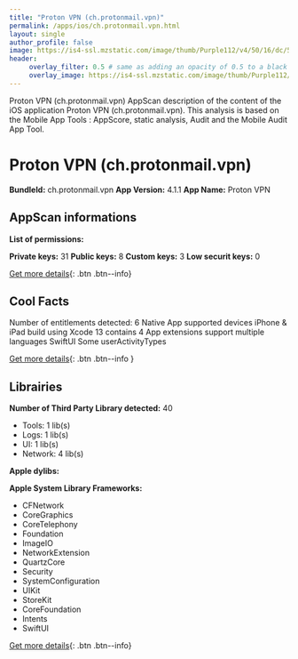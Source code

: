 ```yaml
---
title: "Proton VPN (ch.protonmail.vpn)"
permalink: /apps/ios/ch.protonmail.vpn.html
layout: single
author_profile: false
image: https://is4-ssl.mzstatic.com/image/thumb/Purple112/v4/50/16/dc/5016dc4c-0925-53cf-a161-d44f374fc2e5/AppIcon-1x_U007emarketing-0-8-0-85-220.png/512x512bb.jpg
header: 
     overlay_filter: 0.5 # same as adding an opacity of 0.5 to a black background
     overlay_image: https://is4-ssl.mzstatic.com/image/thumb/Purple112/v4/50/16/dc/5016dc4c-0925-53cf-a161-d44f374fc2e5/AppIcon-1x_U007emarketing-0-8-0-85-220.png/512x512bb.jpg
---
```

Proton VPN (ch.protonmail.vpn) AppScan description of the content of the iOS application Proton VPN (ch.protonmail.vpn). This analysis is based on the Mobile App Tools : AppScore, static analysis, Audit and the Mobile Audit App Tool.

# Proton VPN (ch.protonmail.vpn)

**BundleId:** ch.protonmail.vpn
**App Version:** 4.1.1
**App Name:** Proton VPN


## AppScan informations 

**List of permissions:** 
  
  
**Private keys:** 31
**Public keys:** 8
**Custom keys:** 3
**Low securit keys:** 0
  
[Get more details](/pricing.html){: .btn .btn--info}

## Cool Facts

Number of entitlements detected: 6
Native App
supported devices iPhone & iPad
build using Xcode 13
contains 4 App extensions
support multiple languages
SwiftUI
Some userActivityTypes
  
[Get more details](/pricing.html){: .btn .btn--info }

## Librairies 
**Number of Third Party Library detected:** 40
- Tools: 1 lib(s)
- Logs: 1 lib(s)
- UI: 1 lib(s)
- Network: 4 lib(s)


**Apple dylibs:**


**Apple System Library Frameworks:**
- CFNetwork
- CoreGraphics
- CoreTelephony
- Foundation
- ImageIO
- NetworkExtension
- QuartzCore
- Security
- SystemConfiguration
- UIKit
- StoreKit
- CoreFoundation
- Intents
- SwiftUI


  
[Get more details](/pricing.html){: .btn .btn--info}

